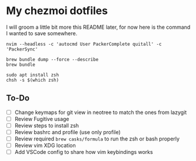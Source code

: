 # My chezmoi dotfiles

I will groom a little bit more this README later, for now here is the command I wanted to save somewhere.

```
nvim --headless -c 'autocmd User PackerComplete quitall' -c 'PackerSync'
```

```
brew bundle dump --force --describe
brew bundle
```

```
sudo apt install zsh
chsh -s $(which zsh)
```

## To-Do

- [ ] Change keymaps for git view in neotree to match the ones from lazygit
- [ ] Review Fugitive usage
- [ ] Review steps to install zsh
- [ ] Review bashrc and profile (use only profile)
- [ ] Review required `brew casks/formula` to run the zsh or bash properly
- [ ] Review vim XDG location
- [ ] Add VSCode config to share how vim keybindings works
